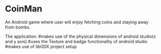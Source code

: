 # CoinMan
An Android game where user will enjoy fetching coins and staying away from bombs.

The application:
  #makes use of the physical dimensions of android studio(x and y axis)
  #uses the Texture and badge functionality of android studio
  #makes use of libGDX project setup
